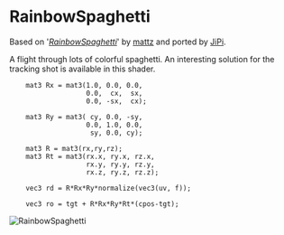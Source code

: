 RainbowSpaghetti
==================

Based on '_[RainbowSpaghetti](https://www.shadertoy.com/view/lsjGRV)_' by [mattz](https://www.shadertoy.com/user/mattz) and ported by [JiPi](../../Site/Profiles/JiPi.md).

A flight through lots of colorful spaghetti. An interesting solution for the tracking shot is available in this shader.

```
	mat3 Rx = mat3(1.0, 0.0, 0.0, 
				   0.0,  cx,  sx,
				   0.0, -sx,  cx);
	
	mat3 Ry = mat3( cy, 0.0, -sy,
				   0.0, 1.0, 0.0,
				    sy, 0.0, cy);

	mat3 R = mat3(rx,ry,rz);
	mat3 Rt = mat3(rx.x, ry.x, rz.x,
				   rx.y, ry.y, rz.y,
				   rx.z, ry.z, rz.z);

	vec3 rd = R*Rx*Ry*normalize(vec3(uv, f));
	
	vec3 ro = tgt + R*Rx*Ry*Rt*(cpos-tgt);
```

![RainbowSpaghetti](https://user-images.githubusercontent.com/78935215/119272025-65dff800-bc04-11eb-8150-396ea04bda63.gif)
